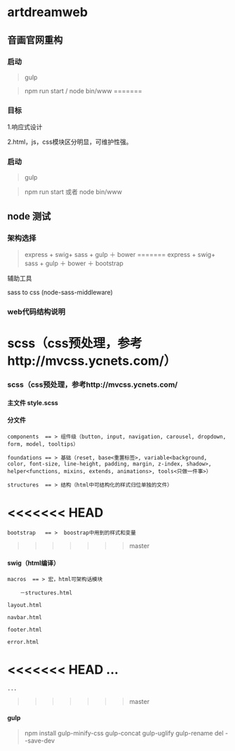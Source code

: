 # artdreamweb
 
## 音画官网重构

### 启动
> gulp

> npm run start / node bin/www
=======
### 目标

1.响应式设计

2.html，js，css模块区分明显，可维护性强。

### 启动
> gulp

> npm run start 或者 node bin/www

## node 测试

### 架构选择

> express + swig+ sass + gulp ＋ bower
=======
> express + swig+ sass + gulp ＋ bower ＋ bootstrap

辅助工具

sass to css (node-sass-middleware)  

### web代码结构说明

scss（css预处理，参考http://mvcss.ycnets.com/）
=======
### scss（css预处理，参考http://mvcss.ycnets.com/

#### 主文件 style.scss

#### 分文件  
	components  == > 组件级（button, input, navigation, carousel, dropdown, form, model, tooltips）

	foundations == > 基础（reset, base<重置标签>, variable<background, color, font-size, line-height, padding, margin, z-index, shadow>, helper<functions, mixins, extends, animations>, tools<只做一件事>）
	
	structures  == > 结构（html中可结构化的样式归位单独的文件）
<<<<<<< HEAD
=======
	
	bootstrap   == >  boostrap中用到的样式和变量
>>>>>>> master

#### swig（html编译）

	macros  == > 宏，html可架构话模块
	
		－structures.html
		
	layout.html
	
	navbar.html
	
	footer.html
	
	error.html
	
<<<<<<< HEAD
	...	
=======
	...
	
	
>>>>>>> master


#### gulp

> npm install gulp-minify-css gulp-concat gulp-uglify gulp-rename del --save-dev


 
 
